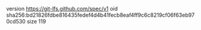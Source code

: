 version https://git-lfs.github.com/spec/v1
oid sha256:bd21826fdbe816435fedef4d4b41fecb8eaf4ff9c6c8219cf06f63eb970cd530
size 119

